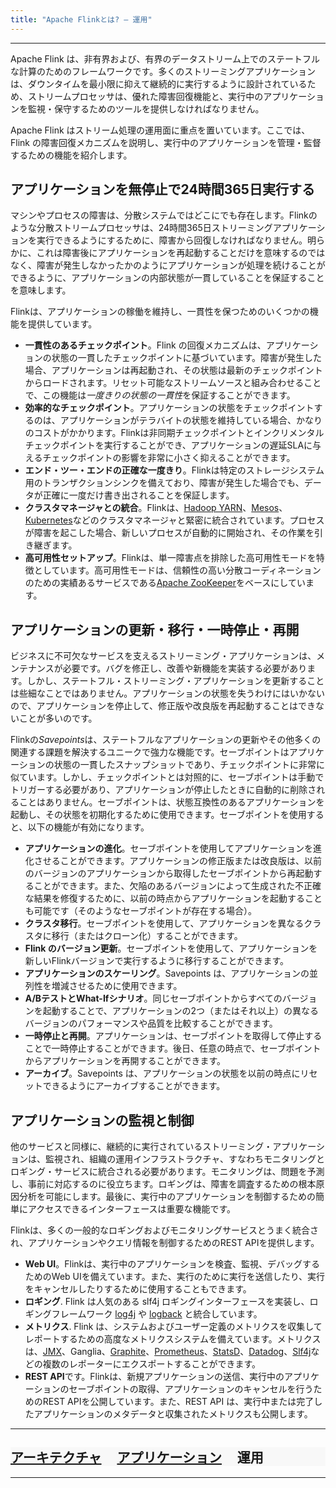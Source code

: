 ```yaml
---
title: "Apache Flinkとは? — 運用"
---
```


<hr/>


Apache Flink は、非有界および、有界のデータストリーム上でのステートフルな計算のためのフレームワークです。多くのストリーミングアプリケーションは、ダウンタイムを最小限に抑えて継続的に実行するように設計されているため、ストリームプロセッサは、優れた障害回復機能と、実行中のアプリケーションを監視・保守するためのツールを提供しなければなりません。

Apache Flink はストリーム処理の運用面に重点を置いています。ここでは、Flink の障害回復メカニズムを説明し、実行中のアプリケーションを管理・監督するための機能を紹介します。

## アプリケーションを無停止で24時間365日実行する

マシンやプロセスの障害は、分散システムではどこにでも存在します。Flinkのような分散ストリームプロセッサは、24時間365日ストリーミングアプリケーションを実行できるようにするために、障害から回復しなければなりません。明らかに、これは障害後にアプリケーションを再起動することだけを意味するのではなく、障害が発生しなかったかのようにアプリケーションが処理を続けることができるように、アプリケーションの内部状態が一貫していることを保証することを意味します。

Flinkは、アプリケーションの稼働を維持し、一貫性を保つためのいくつかの機能を提供しています。

* **一貫性のあるチェックポイント**。Flink の回復メカニズムは、アプリケーションの状態の一貫したチェックポイントに基づいています。障害が発生した場合、アプリケーションは再起動され、その状態は最新のチェックポイントからロードされます。リセット可能なストリームソースと組み合わせることで、この機能は*一度きりの状態の一貫性*を保証することができます。
* **効率的なチェックポイント**。アプリケーションの状態をチェックポイントするのは、アプリケーションがテラバイトの状態を維持している場合、かなりのコストがかかります。Flinkは非同期チェックポイントとインクリメンタルチェックポイントを実行することができ、アプリケーションの遅延SLAに与えるチェックポイントの影響を非常に小さく抑えることができます。
* **エンド・ツー・エンドの正確な一度きり**。Flinkは特定のストレージシステム用のトランザクションシンクを備えており、障害が発生した場合でも、データが正確に一度だけ書き出されることを保証します。
* **クラスタマネージャとの統合**。Flinkは、[Hadoop YARN](https://hadoop.apache.org)、[Mesos](https://mesos.apache.org)、[Kubernetes](https://kubernetes.io)などのクラスタマネージャと緊密に統合されています。プロセスが障害を起こした場合、新しいプロセスが自動的に開始され、その作業を引き継ぎます。
* **高可用性セットアップ**。Flinkは、単一障害点を排除した高可用性モードを特徴としています。高可用性モードは、信頼性の高い分散コーディネーションのための実績あるサービスである[Apache ZooKeeper](https://zookeeper.apache.org)をベースにしています。

## アプリケーションの更新・移行・一時停止・再開

ビジネスに不可欠なサービスを支えるストリーミング・アプリケーションは、メンテナンスが必要です。バグを修正し、改善や新機能を実装する必要があります。しかし、ステートフル・ストリーミング・アプリケーションを更新することは些細なことではありません。アプリケーションの状態を失うわけにはいかないので、アプリケーションを停止して、修正版や改良版を再起動することはできないことが多いのです。

Flinkの*Savepoints*は、ステートフルなアプリケーションの更新やその他多くの関連する課題を解決するユニークで強力な機能です。セーブポイントはアプリケーションの状態の一貫したスナップショットであり、チェックポイントに非常に似ています。しかし、チェックポイントとは対照的に、セーブポイントは手動でトリガーする必要があり、アプリケーションが停止したときに自動的に削除されることはありません。セーブポイントは、状態互換性のあるアプリケーションを起動し、その状態を初期化するために使用できます。セーブポイントを使用すると、以下の機能が有効になります。

* **アプリケーションの進化**。セーブポイントを使用してアプリケーションを進化させることができます。アプリケーションの修正版または改良版は、以前のバージョンのアプリケーションから取得したセーブポイントから再起動することができます。また、欠陥のあるバージョンによって生成された不正確な結果を修復するために、以前の時点からアプリケーションを起動することも可能です（そのようなセーブポイントが存在する場合）。
* **クラスタ移行**。セーブポイントを使用して、アプリケーションを異なるクラスタに移行（またはクローン化）することができます。
* **Flink のバージョン更新**。セーブポイントを使用して、アプリケーションを新しいFlinkバージョンで実行するように移行することができます。
* **アプリケーションのスケーリング**。Savepoints は、アプリケーションの並列性を増減させるために使用できます。
* **A/BテストとWhat-Ifシナリオ**。同じセーブポイントからすべてのバージョンを起動することで、アプリケーションの2つ（またはそれ以上）の異なるバージョンのパフォーマンスや品質を比較することができます。
* **一時停止と再開**。アプリケーションは、セーブポイントを取得して停止することで一時停止することができます。後日、任意の時点で、セーブポイントからアプリケーションを再開することができます。
* **アーカイブ**。Savepoints は、アプリケーションの状態を以前の時点にリセットできるようにアーカイブすることができます。

## アプリケーションの監視と制御

他のサービスと同様に、継続的に実行されているストリーミング・アプリケーションは、監視され、組織の運用インフラストラクチャ、すなわちモニタリングとロギング・サービスに統合される必要があります。モニタリングは、問題を予測し、事前に対応するのに役立ちます。ロギングは、障害を調査するための根本原因分析を可能にします。最後に、実行中のアプリケーションを制御するための簡単にアクセスできるインターフェースは重要な機能です。

Flinkは、多くの一般的なロギングおよびモニタリングサービスとうまく統合され、アプリケーションやクエリ情報を制御するためのREST APIを提供します。

* **Web UI**。Flinkは、実行中のアプリケーションを検査、監視、デバッグするためのWeb UIを備えています。また、実行のために実行を送信したり、実行をキャンセルしたりするために使用することもできます。
* **ロギング**. Flink は人気のある slf4j ロギングインターフェースを実装し、ロギングフレームワーク [log4j](https://logging.apache.org/log4j/2.x/) や [logback](https://logback.qos.ch/) と統合しています。
* **メトリクス**. Flink は、システムおよびユーザー定義のメトリクスを収集してレポートするための高度なメトリクスシステムを備えています。メトリクスは、[JMX](https://en.wikipedia.org/wiki/Java_Management_Extensions)、Ganglia、[Graphite](https://graphiteapp.org/)、[Prometheus](https://prometheus.io/)、[StatsD](https://github.com/etsy/statsd)、[Datadog](https://www.datadoghq.com/)、[Slf4j](https://www.slf4j.org/)などの複数のレポーターにエクスポートすることができます。
* **REST API**です。Flinkは、新規アプリケーションの送信、実行中のアプリケーションのセーブポイントの取得、アプリケーションのキャンセルを行うためのREST APIを公開しています。また、REST API は、実行中または完了したアプリケーションのメタデータと収集されたメトリクスも公開します。

<hr/>
<div class="row">
  <div class="col-sm-12" style="background-color: #f8f8f8;">
    <h2>
      <a href="{{ site.baseurl }}/jp/flink-architecture.html">アーキテクチャ</a> &nbsp;
      <span class="glyphicon glyphicon-chevron-right"></span> &nbsp;
      <a href="{{ site.baseurl }}/jp/flink-applications.html">アプリケーション</a> &nbsp;
      <span class="glyphicon glyphicon-chevron-right"></span> &nbsp;
      運用
    </h2>
  </div>
</div>
<hr/>
